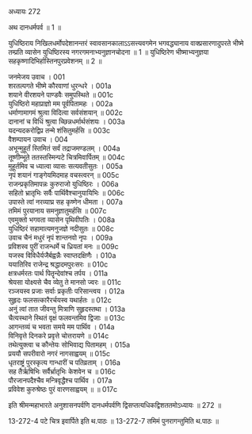 अध्यायः 272

अथ दानधर्मपर्व ॥ 1 ॥

युधिष्ठिराय निखिलधर्मोपदेशानन्तरं स्वावसानकालाऽऽसत्त्यवगमेन भगवद्ध्यानाय वाक्प्रसारणादुपरते भीष्मे तम्प्रति व्यासेन युधिष्ठिरस्य नगरगमनाभ्यनुज्ञानचोदना ॥ 1 ॥ युधिष्ठिरेण भीष्माभ्यनुज्ञया सहकृष्णादिभिर्हास्तिनपुरप्रवेशनम् ॥ 2 ॥

जनमेजय उवाच ।	001  
शरतल्पगते भीष्मे कौरवाणां धुरन्धरे ।	001a  
शयाने वीरशयने पाण्डवैः समुपस्थिते ॥	001c  
युधिष्ठिरो महाप्राज्ञो मम पूर्वपितामहः ।	002a  
धर्माणामागमं श्रुत्वा विदित्वा सर्वसंशयान् ॥	002c  
दानानां च विधिं श्रुत्वा च्छिन्नधर्मार्थसंशयः ।	003a  
यदन्यदकरोद्विप्र तन्मे शंसितुमर्हसि ॥	003c  
वैशम्पायन उवाच ।	004  
अभून्मुहूर्तं स्तिमितं सर्वं तद्राजमण्डलम् ।	004a  
तूष्णीम्भूते ततस्तस्मिन्पटे चित्रमिवार्पितम् ॥	004c  
मुहूर्तमिव च ध्यात्वा व्यासः सत्यवतीसुतः ।	005a  
नृपं शयानं गाङ्गेयमिदमाह वचस्त्वरन् ॥	005c  
राजन्प्रकृतिमापन्नः कुरुराजो युधिष्ठिरः ।	006a  
सहितो भ्रातृभिः सर्वैः पार्थिवैश्चानुयायिभिः ॥	006c  
उपास्ते त्वां नरव्याघ्र सह कृष्णेन धीमता ।	007a  
तमिमं पुरयानाय समनुज्ञातुमर्हसि ॥	007c  
एवमुक्तो भगवता व्यासेन पृथिवीपतिः ।	008a  
युधिष्ठिरं सहामात्यमनुजज्ञे नदीसुतः ॥	008c  
उवाच चैनं मधुरं नृपं शान्तनवो नृपः ।	009a  
प्रविशस्व पुरीं राजन्धर्मे च ध्रियतां मनः ॥	009c  
यजस्व विविधैर्यजैर्बह्वन्नैः स्वाप्तदक्षिणैः ।	010a  
ययातिरिव राजेन्द्र श्रद्धादमपुरःसरः ॥	010c  
क्षत्रधर्मरतः पार्थ पितॄन्देवांश्च तर्पय ।	011a  
श्रेयसा योक्ष्यसे चैव व्येतु ते मानसो ज्वरः ॥	011c  
रञ्जयस्व प्रजाः सर्वाः प्रकृतीः परिसान्त्वय ।	012a  
सुहृदः फलसत्कारैरर्चयस्व यथार्हतः ॥	012c  
अनुं त्वां तात जीवन्तु मित्राणि सुहृदस्तथा ।	013a  
चैत्यस्थाने स्थितं वृक्षं फलवन्तमिव द्विजाः ॥	013c  
आगन्तव्यं च भवता समये मम पार्थिव ।	014a  
विनिवृत्ते दिनकरे प्रवृत्ते चोत्तरायणे ॥	014c  
तथेत्युक्त्वा च कौन्तेयः सोभिवाद्य पितामहम् ।	015a  
प्रययौ सपरीवारो नगरं नागसाह्वयम् ॥	015c  
धृतराष्ट्रं पुरस्कृत्य गान्धारीं च पतिव्रताम् ।	016a  
सह तैर्ऋषिभिः सर्वैर्भ्रातृभिः केशवेन च ॥	016c  
पौरजानपदैश्चैव मन्त्रिवृद्धैश्च पार्थिव ।	017a  
प्रविवेश कुरुश्रेष्ठः पुरं वारणसाह्वयम् ॥ ॥	017c  

इति श्रीमन्महाभारते अनुशासनपर्वणि दानधर्मपर्वणि द्विसप्तत्यधिकद्विशततमोऽध्यायः ॥ 272 ॥

13-272-4 पटे चित्र इवार्पिते इति थ.पाठः ॥ 13-272-7 तमिमं पुनरागन्तुमिति थ.पाठः ॥
